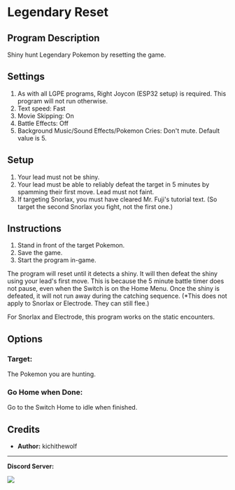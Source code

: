 # Legendary Reset

## Program Description

Shiny hunt Legendary Pokemon by resetting the game.

## Settings

1. As with all LGPE programs, Right Joycon (ESP32 setup) is required. This program will not run otherwise.
2. Text speed: Fast
3. Movie Skipping: On
4. Battle Effects: Off
5. Background Music/Sound Effects/Pokemon Cries: Don't mute. Default value is 5.

## Setup

1. Your lead must not be shiny.
2. Your lead must be able to reliably defeat the target in 5 minutes by spamming their first move. Lead must not faint.
3. If targeting Snorlax, you must have cleared Mr. Fuji's tutorial text. (So target the second Snorlax you fight, not the first one.)

## Instructions

1. Stand in front of the target Pokemon.
2. Save the game.
3. Start the program in-game.

The program will reset until it detects a shiny. It will then defeat the shiny using your lead's first move. This is because the 5 minute battle timer does not pause, even when the Switch is on the Home Menu. Once the shiny is defeated, it will not run away during the catching sequence. (*This does not apply to Snorlax or Electrode. They can still flee.)

For Snorlax and Electrode, this program works on the static encounters.

## Options

### Target:

The Pokemon you are hunting.

### Go Home when Done:

Go to the Switch Home to idle when finished.


## Credits

- **Author:** kichithewolf


<hr>

**Discord Server:** 

[<img src="https://canary.discordapp.com/api/guilds/695809740428673034/widget.png?style=banner2">](https://discord.gg/cQ4gWxN)
